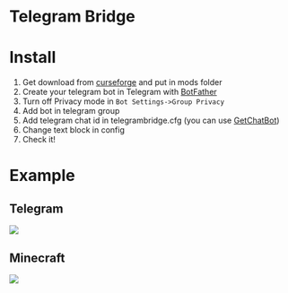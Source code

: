 # Telegram Bridge

# Install
1. Get download from [curseforge](https://www.curseforge.com/minecraft/mc-mods/telegram-bridge) and put in mods folder
2. Create your telegram bot in Telegram with [BotFather](t.me/BotFather)
3. Turn off Privacy mode in `Bot Settings->Group Privacy`
4. Add bot in telegram group
5. Add telegram chat id in telegrambridge.cfg (you can use [GetChatBot](t.me/GetChatBot))
6. Change text block in config 
7. Check it!

# Example
## Telegram
![](https://habrastorage.org/webt/c8/1i/v-/c81iv-lwbnc-d5ar-mn3xrpl6r8.png)
## Minecraft
![](https://habrastorage.org/webt/0b/j2/hz/0bj2hz7dy92bb87yivmhpujiate.png)
